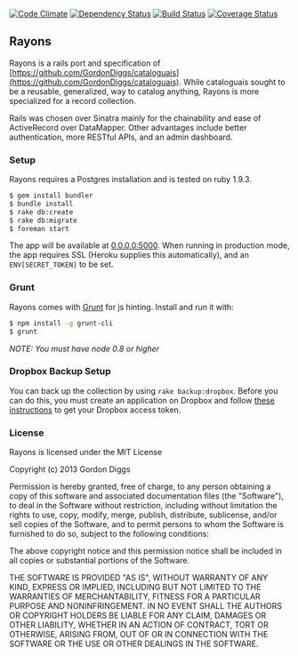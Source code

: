 [![Code Climate](https://codeclimate.com/github/GordonDiggs/rayons.png)](https://codeclimate.com/github/GordonDiggs/rayons)
[![Dependency Status](https://gemnasium.com/GordonDiggs/rayons.png)](https://gemnasium.com/GordonDiggs/rayons)
[![Build Status](https://travis-ci.org/GordonDiggs/rayons.png?branch=master)](https://travis-ci.org/GordonDiggs/rayons)
[![Coverage Status](https://coveralls.io/repos/GordonDiggs/rayons/badge.png)](https://coveralls.io/r/GordonDiggs/rayons)

## Rayons

Rayons is a rails port and specification of [https://github.com/GordonDiggs/cataloguais](https://github.com/GordonDiggs/cataloguais). While cataloguais sought to be a reusable, generalized, way to catalog anything, Rayons is more specialized for a record collection.

Rails was chosen over Sinatra mainly for the chainability and ease of ActiveRecord over DataMapper. Other advantages include better authentication, more RESTful APIs, and an admin dashboard.

### Setup

Rayons requires a Postgres installation and is tested on ruby 1.9.3.

```bash
$ gem install bundler
$ bundle install
$ rake db:create
$ rake db:migrate
$ foreman start
```

The app will be available at [0.0.0.0:5000](http://0.0.0.0:5000). When running in production mode, the app requires SSL (Heroku supplies this automatically), and an `ENV[SECRET_TOKEN]` to be set.

### Grunt

Rayons comes with [Grunt](http://gruntjs.com) for js hinting. Install and run it with:

```bash
$ npm install -g grunt-cli
$ grunt
```

*NOTE: You must have node 0.8 or higher*

### Dropbox Backup Setup

You can back up the collection by using `rake backup:dropbox`. Before you can do this, you must create an application on Dropbox and follow [these instructions](https://www.dropbox.com/developers/core/start/ruby) to get your Dropbox access token.

### License

Rayons is licensed under the MIT License

Copyright (c) 2013 Gordon Diggs

Permission is hereby granted, free of charge, to any person obtaining a copy of this software and associated documentation files (the "Software"), to deal in the Software without restriction, including without limitation the rights to use, copy, modify, merge, publish, distribute, sublicense, and/or sell copies of the Software, and to permit persons to whom the Software is furnished to do so, subject to the following conditions:

The above copyright notice and this permission notice shall be included in all copies or substantial portions of the Software.

THE SOFTWARE IS PROVIDED "AS IS", WITHOUT WARRANTY OF ANY KIND, EXPRESS OR IMPLIED, INCLUDING BUT NOT LIMITED TO THE WARRANTIES OF MERCHANTABILITY, FITNESS FOR A PARTICULAR PURPOSE AND NONINFRINGEMENT. IN NO EVENT SHALL THE AUTHORS OR COPYRIGHT HOLDERS BE LIABLE FOR ANY CLAIM, DAMAGES OR OTHER LIABILITY, WHETHER IN AN ACTION OF CONTRACT, TORT OR OTHERWISE, ARISING FROM, OUT OF OR IN CONNECTION WITH THE SOFTWARE OR THE USE OR OTHER DEALINGS IN THE SOFTWARE.
